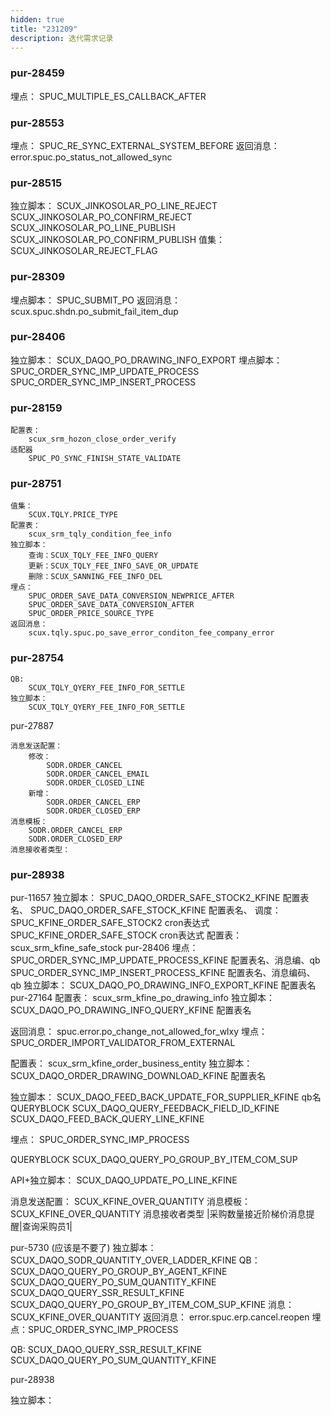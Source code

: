 ```yaml
---
hidden: true
title: "231209"
description: 迭代需求记录
---
```


### pur-28459

埋点：
	SPUC_MULTIPLE_ES_CALLBACK_AFTER

### pur-28553

埋点：
	SPUC_RE_SYNC_EXTERNAL_SYSTEM_BEFORE
返回消息：
	error.spuc.po_status_not_allowed_sync




### pur-28515

独立脚本：
	SCUX_JINKOSOLAR_PO_LINE_REJECT
	SCUX_JINKOSOLAR_PO_CONFIRM_REJECT
	SCUX_JINKOSOLAR_PO_LINE_PUBLISH
	SCUX_JINKOSOLAR_PO_CONFIRM_PUBLISH
值集：
	SCUX_JINKOSOLAR_REJECT_FLAG

### pur-28309

埋点脚本：
	SPUC_SUBMIT_PO
返回消息：
	scux.spuc.shdn.po_submit_fail_item_dup


### pur-28406

独立脚本：
	SCUX_DAQO_PO_DRAWING_INFO_EXPORT
埋点脚本：
	SPUC_ORDER_SYNC_IMP_UPDATE_PROCESS
	SPUC_ORDER_SYNC_IMP_INSERT_PROCESS

### pur-28159

	配置表：
		scux_srm_hozon_close_order_verify
	适配器
		SPUC_PO_SYNC_FINISH_STATE_VALIDATE


### pur-28751

	值集：
		SCUX.TQLY.PRICE_TYPE
	配置表：
		scux_srm_tqly_condition_fee_info
	独立脚本：
		查询：SCUX_TQLY_FEE_INFO_QUERY
		更新：SCUX_TQLY_FEE_INFO_SAVE_OR_UPDATE
		删除：SCUX_SANNING_FEE_INFO_DEL
	埋点：
		SPUC_ORDER_SAVE_DATA_CONVERSION_NEWPRICE_AFTER
		SPUC_ORDER_SAVE_DATA_CONVERSION_AFTER
		SPUC_ORDER_PRICE_SOURCE_TYPE
	返回消息：
		scux.tqly.spuc.po_save_error_conditon_fee_company_error


### pur-28754
	QB:
		SCUX_TQLY_QYERY_FEE_INFO_FOR_SETTLE
	独立脚本：
		SCUX_TQLY_QYERY_FEE_INFO_FOR_SETTLE



pur-27887

	消息发送配置：
		修改：
			SODR.ORDER_CANCEL
			SODR.ORDER_CANCEL_EMAIL
			SODR.ORDER_CLOSED_LINE
		新增：
			SODR.ORDER_CANCEL_ERP
			SODR.ORDER_CLOSED_ERP
	消息模板：
		SODR.ORDER_CANCEL_ERP
		SODR.ORDER_CLOSED_ERP
	消息接收者类型：



### pur-28938

pur-11657
	独立脚本：
		SPUC_DAQO_ORDER_SAFE_STOCK2_KFINE    配置表名、
		SPUC_DAQO_ORDER_SAFE_STOCK_KFINE    配置表名、
	调度：
		SPUC_KFINE_ORDER_SAFE_STOCK2  cron表达式
		SPUC_KFINE_ORDER_SAFE_STOCK  cron表达式
	配置表：
		scux_srm_kfine_safe_stock
pur-28406
	埋点：
		SPUC_ORDER_SYNC_IMP_UPDATE_PROCESS_KFINE  配置表名、消息编、qb
		SPUC_ORDER_SYNC_IMP_INSERT_PROCESS_KFINE   配置表名、消息编码、qb
	独立脚本：
		SCUX_DAQO_PO_DRAWING_INFO_EXPORT_KFINE   配置表名
pur-27164
	配置表：
		scux_srm_kfine_po_drawing_info
	独立脚本：
		SCUX_DAQO_PO_DRAWING_INFO_QUERY_KFINE   配置表名


返回消息：
	spuc.error.po_change_not_allowed_for_wlxy
埋点：
	SPUC_ORDER_IMPORT_VALIDATOR_FROM_EXTERNAL

配置表：
	scux_srm_kfine_order_business_entity
独立脚本：
	SCUX_DAQO_ORDER_DRAWING_DOWNLOAD_KFINE  配置表名


独立脚本：
	SCUX_DAQO_FEED_BACK_UPDATE_FOR_SUPPLIER_KFINE   qb名
QUERYBLOCK
	SCUX_DAQO_QUERY_FEEDBACK_FIELD_ID_KFINE
	SCUX_DAQO_FEED_BACK_QUERY_LINE_KFINE

埋点：
	SPUC_ORDER_SYNC_IMP_PROCESS


QUERYBLOCK
	SCUX_DAQO_QUERY_PO_GROUP_BY_ITEM_COM_SUP


API+独立脚本：
	SCUX_DAQO_UPDATE_PO_LINE_KFINE


消息发送配置：
	SCUX_KFINE_OVER_QUANTITY
消息模板：
	SCUX_KFINE_OVER_QUANTITY
消息接收者类型
	|采购数量接近阶梯价消息提醒|查询采购员1|

pur-5730  (应该是不要了)
	独立脚本：SCUX_DAQO_SODR_QUANTITY_OVER_LADDER_KFINE
	QB：
		SCUX_DAQO_QUERY_PO_GROUP_BY_AGENT_KFINE
		SCUX_DAQO_QUERY_PO_SUM_QUANTITY_KFINE
		SCUX_DAQO_QUERY_SSR_RESULT_KFINE
		SCUX_DAQO_QUERY_PO_GROUP_BY_ITEM_COM_SUP_KFINE
	消息：
		SCUX_KFINE_OVER_QUANTITY
返回消息：
	error.spuc.erp.cancel.reopen
埋点：SPUC_ORDER_SYNC_IMP_PROCESS


QB:
	SCUX_DAQO_QUERY_SSR_RESULT_KFINE
	SCUX_DAQO_QUERY_PO_SUM_QUANTITY_KFINE

pur-28938



独立脚本：

